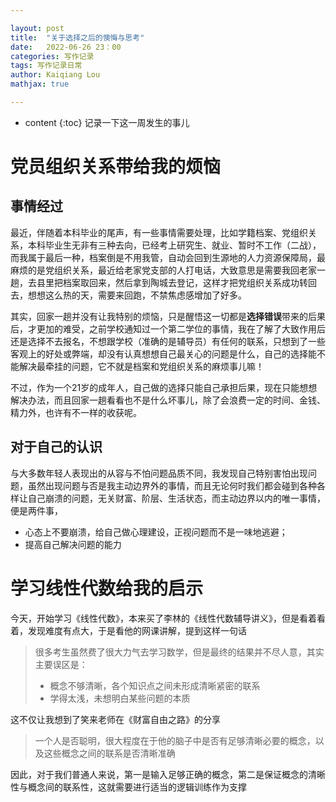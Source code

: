 ```yaml
---

layout: post
title:  "关于选择之后的懊悔与思考"
date:   2022-06-26 23：00
categories: 写作记录
tags: 写作记录日常 
author: Kaiqiang Lou
mathjax: true

---
```




* content
{:toc}
记录一下这一周发生的事儿









# 党员组织关系带给我的烦恼

## 事情经过

最近，伴随着本科毕业的尾声，有一些事情需要处理，比如学籍档案、党组织关系，本科毕业生无非有三种去向，已经考上研究生、就业、暂时不工作（二战），而我属于最后一种，档案倒是不用我管，自动会回到生源地的人力资源保障局，最麻烦的是党组织关系，最近给老家党支部的人打电话，大致意思是需要我回老家一趟，去县里把档案取回来，然后拿到陶城去登记，这样才把党组织关系成功转回去，想想这么热的天，需要来回跑，不禁焦虑感增加了好多。

其实，回家一趟并没有让我特别的烦恼，只是醒悟这一切都是**选择错误**带来的后果后，才更加的难受，之前学校通知过一个第二学位的事情，我在了解了大致作用后还是选择不去报名，不想跟学校（准确的是辅导员）有任何的联系，只想到了一些客观上的好处或弊端，却没有认真想想自己最关心的问题是什么，自己的选择能不能解决最牵挂的问题，它不就是档案和党组织关系的麻烦事儿嘛！

不过，作为一个21岁的成年人，自己做的选择只能自己承担后果，现在只能想想解决办法，而且回家一趟看看也不是什么坏事儿，除了会浪费一定的时间、金钱、精力外，也许有不一样的收获呢。

## 对于自己的认识

与大多数年轻人表现出的从容与不怕问题品质不同，我发现自己特别害怕出现问题，虽然出现问题与否是我主动边界外的事情，而且无论何时我们都会碰到各种各样让自己崩溃的问题，无关财富、阶层、生活状态，而主动边界以内的唯一事情，便是两件事，

- 心态上不要崩溃，给自己做心理建设，正视问题而不是一味地逃避；
- 提高自己解决问题的能力

# 学习线性代数给我的启示

今天，开始学习《线性代数》，本来买了李林的《线性代数辅导讲义》，但是看着看着，发现难度有点大，于是看他的网课讲解，提到这样一句话

> 很多考生虽然费了很大力气去学习数学，但是最终的结果并不尽人意，其实主要误区是：
>
> - 概念不够清晰，各个知识点之间未形成清晰紧密的联系
> - 学得太浅，未想明白某些问题的本质

这不仅让我想到了笑来老师在《财富自由之路》的分享

> 一个人是否聪明，很大程度在于他的脑子中是否有足够清晰必要的概念，以及这些概念之间的联系是否清晰准确

因此，对于我们普通人来说，第一是输入足够正确的概念，第二是保证概念的清晰性与概念间的联系性，这就需要进行适当的逻辑训练作为支撑